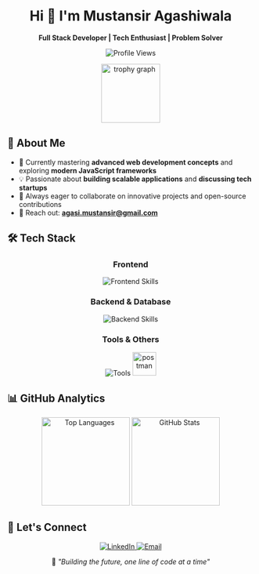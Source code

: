 <h1 align="center">Hi 👋 I'm Mustansir Agashiwala</h1>

<p align="center">
  <strong>Full Stack Developer | Tech Enthusiast | Problem Solver</strong>
</p>

<p align="center">
  <img src="https://visitor-badge.laobi.icu/badge?page_id=Mustansir101.Mustansir101" alt="Profile Views" />
</p>


<div align="center">
  <img src="https://github-profile-trophy.vercel.app?username=Mustansir101&theme=flat&margin-w=5" height="120" alt="trophy graph"  />
</div>

## 🚀 About Me

- 🌱 Currently mastering **advanced web development concepts** and exploring **modern JavaScript frameworks**
- 💡 Passionate about **building scalable applications** and **discussing tech startups**
- 🎯 Always eager to collaborate on innovative projects and open-source contributions
- 📧 Reach out: **agasi.mustansir@gmail.com**

## 🛠️ Tech Stack

<div align="center">

### Frontend
<img src="https://skillicons.dev/icons?i=react,nextjs,js,ts,tailwind,redux" alt="Frontend Skills" />

### Backend & Database
<img src="https://skillicons.dev/icons?i=nodejs,express,mongodb,postgresql,mysql,graphql,redis" alt="Backend Skills" />

### Tools & Others
<img src="https://skillicons.dev/icons?i=docker,git,github" alt="Tools" />
<img src="https://cdn.simpleicons.org/postman/FF6C37" height="48" alt="postman" />

</div>

## 📊 GitHub Analytics

<div align="center">
  <img height="180em" src="https://github-readme-stats.vercel.app/api/top-langs?username=Mustansir101&layout=compact&theme=radical&hide_border=true&langs_count=8" alt="Top Languages" />
  <img height="180em" src="https://github-readme-stats.vercel.app/api?username=Mustansir101&show_icons=true&theme=radical&hide_border=true&count_private=true" alt="GitHub Stats" />
</div>



## 🤝 Let's Connect

<p align="center">
  <a href="https://www.linkedin.com/in/mustansir-agasi-3218b6211/">
    <img src="https://img.shields.io/badge/LinkedIn-0077B5?style=for-the-badge&logo=linkedin&logoColor=white" alt="LinkedIn" />
  </a>
  <a href="mailto:agasi.mustansir@gmail.com">
    <img src="https://img.shields.io/badge/Email-D14836?style=for-the-badge&logo=gmail&logoColor=white" alt="Email" />
  </a>
</p>


<p align="center">💭 <em>"Building the future, one line of code at a time"</em></p>
